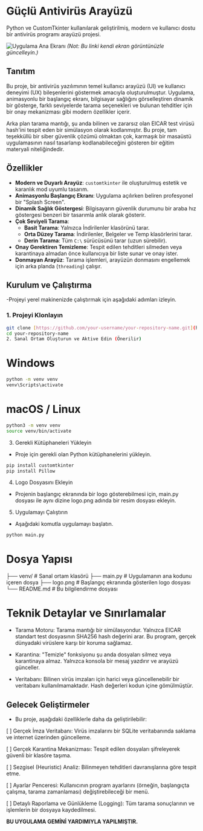 # Güçlü Antivirüs Arayüzü

Python ve CustomTkinter kullanılarak geliştirilmiş, modern ve kullanıcı dostu bir antivirüs programı arayüzü projesi.

![Uygulama Ana Ekranı](https://imgur.com/gBDkvLF)
*(Not: Bu linki kendi ekran görüntünüzle güncelleyin.)*

## Tanıtım

Bu proje, bir antivirüs yazılımının temel kullanıcı arayüzü (UI) ve kullanıcı deneyimi (UX) bileşenlerini göstermek amacıyla oluşturulmuştur. Uygulama, animasyonlu bir başlangıç ekranı, bilgisayar sağlığını görselleştiren dinamik bir gösterge, farklı seviyelerde tarama seçenekleri ve bulunan tehditler için bir onay mekanizması gibi modern özellikler içerir.

Arka plan tarama mantığı, şu anda bilinen ve zararsız olan EICAR test virüsü hash'ini tespit eden bir simülasyon olarak kodlanmıştır. Bu proje, tam teşekküllü bir siber güvenlik çözümü olmaktan çok, karmaşık bir masaüstü uygulamasının nasıl tasarlanıp kodlanabileceğini gösteren bir eğitim materyali niteliğindedir.

## Özellikler

- **Modern ve Duyarlı Arayüz**: `customtkinter` ile oluşturulmuş estetik ve karanlık mod uyumlu tasarım.
- **Animasyonlu Başlangıç Ekranı**: Uygulama açılırken beliren profesyonel bir "Splash Screen".
- **Dinamik Sağlık Göstergesi**: Bilgisayarın güvenlik durumunu bir araba hız göstergesi benzeri bir tasarımla anlık olarak gösterir.
- **Çok Seviyeli Tarama**:
  - **Basit Tarama**: Yalnızca İndirilenler klasörünü tarar.
  - **Orta Düzey Tarama**: İndirilenler, Belgeler ve Temp klasörlerini tarar.
  - **Derin Tarama**: Tüm `C:\` sürücüsünü tarar (uzun sürebilir).
- **Onay Gerektiren Temizleme**: Tespit edilen tehditleri silmeden veya karantinaya almadan önce kullanıcıya bir liste sunar ve onay ister.
- **Donmayan Arayüz**: Tarama işlemleri, arayüzün donmasını engellemek için arka planda (`threading`) çalışır.

## Kurulum ve Çalıştırma

-Projeyi yerel makinenizde çalıştırmak için aşağıdaki adımları izleyin.

### 1. Projeyi Klonlayın

```bash
git clone [https://github.com/your-username/your-repository-name.git](https://github.com/your-username/your-repository-name.git)
cd your-repository-name
2. Sanal Ortam Oluşturun ve Aktive Edin (Önerilir)
```

# Windows
```bash
python -m venv venv
venv\Scripts\activate
```

# macOS / Linux
```bash
python3 -m venv venv
source venv/bin/activate
```
3. Gerekli Kütüphaneleri Yükleyin
- Proje için gerekli olan Python kütüphanelerini yükleyin.

```bash
pip install customtkinter
pip install Pillow
```

4. Logo Dosyasını Ekleyin
- Projenin başlangıç ekranında bir logo gösterebilmesi için, main.py dosyası ile aynı dizine logo.png adında bir resim dosyası ekleyin.

5. Uygulamayı Çalıştırın
- Aşağıdaki komutla uygulamayı başlatın.

```bash
python main.py
```

# Dosya Yapısı
├── venv/                   # Sanal ortam klasörü
├── main.py                 # Uygulamanın ana kodunu içeren dosya
├── logo.png                # Başlangıç ekranında gösterilen logo dosyası
└── README.md               # Bu bilgilendirme dosyası

# Teknik Detaylar ve Sınırlamalar
- Tarama Motoru: Tarama mantığı bir simülasyondur. Yalnızca EICAR standart test dosyasının SHA256 hash değerini arar. Bu program, gerçek dünyadaki virüslere karşı bir koruma sağlamaz.

- Karantina: "Temizle" fonksiyonu şu anda dosyaları silmez veya karantinaya almaz. Yalnızca konsola bir mesaj yazdırır ve arayüzü günceller.

- Veritabanı: Bilinen virüs imzaları için harici veya güncellenebilir bir veritabanı kullanılmamaktadır. Hash değerleri kodun içine gömülmüştür.

## Gelecek Geliştirmeler
- Bu proje, aşağıdaki özelliklerle daha da geliştirilebilir:

[ ] Gerçek İmza Veritabanı: Virüs imzalarını bir SQLite veritabanında saklama ve internet üzerinden güncelleme.

[ ] Gerçek Karantina Mekanizması: Tespit edilen dosyaları şifreleyerek güvenli bir klasöre taşıma.

[ ] Sezgisel (Heuristic) Analiz: Bilinmeyen tehditleri davranışlarına göre tespit etme.

[ ] Ayarlar Penceresi: Kullanıcının program ayarlarını (örneğin, başlangıçta çalışma, tarama zamanlaması) değiştirebileceği bir menü.

[ ] Detaylı Raporlama ve Günlükleme (Logging): Tüm tarama sonuçlarının ve işlemlerin bir dosyaya kaydedilmesi.

**BU UYGULAMA GEMİNİ YARDIMIYLA YAPILMIŞTIR.**
